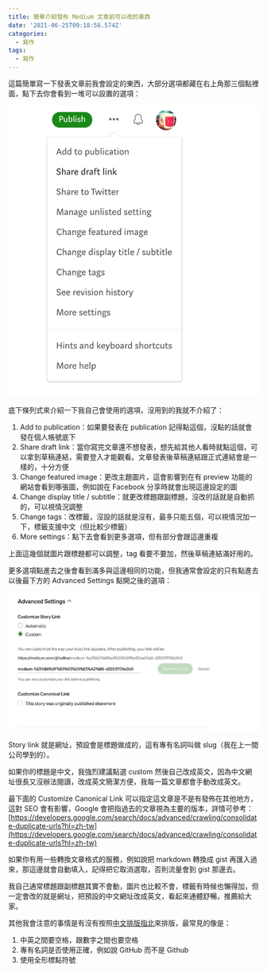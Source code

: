 ```yaml
---
title: 簡單介紹發布 Medium 文章前可以改的東西
date: '2021-06-25T09:18:56.574Z'
categories:
  - 寫作
tags:
  - 寫作
---
```


這篇簡單寫一下發表文章前我會設定的東西，大部分選項都藏在右上角那三個點裡面，點下去你會看到一堆可以設置的選項：

![](/img/update-settings-before-publish-on-medium-d2993706a9b0/1__3__TZk8vXTdTWS8tZArhOYA.png)

底下條列式來介紹一下我自己會使用的選項，沒用到的我就不介紹了：

1.  Add to publication：如果要發表在 publication 記得點這個，沒點的話就會發在個人帳號底下
2.  Share draft link：當你寫完文章還不想發表，想先給其他人看時就點這個，可以拿到草稿連結，需要登入才能觀看。文章發表後草稿連結跟正式連結會是一樣的，十分方便
3.  Change featured image：更改主題圖片，這會影響到在有 preview 功能的網站會看到哪張圖，例如說在 Facebook 分享時就會出現這邊設定的圖
4.  Change display title / subtitle：就更改標題跟副標題，沒改的話就是自動抓的，可以視情況調整
5.  Change tags：改標籤，沒設的話就是沒有，最多只能五個，可以視情況加一下，標籤支援中文（但比較少標籤）
6.  More settings：點下去會看到更多選項，但有部分會跟這邊重複

上面這幾個就圖片跟標題都可以調整，tag 看要不要加，然後草稿連結滿好用的。

更多選項點進去之後會看到滿多與這邊相同的功能，但我通常會設定的只有點進去以後最下方的 Advanced Settings 點開之後的選項：

![](/img/update-settings-before-publish-on-medium-d2993706a9b0/1__4pIUloFlUUOsZ36SQMiu0Q.png)

Story link 就是網址，預設會是標題做成的，這有專有名詞叫做 slug（我在上一間公司學到的）。

如果你的標題是中文，我強烈建議點選 custom 然後自己改成英文，因為中文網址很長又沒辦法閱讀，改成英文簡潔方便，我每一篇文章都會手動改成英文。

最下面的 Customize Canonical Link 可以指定這文章是不是有發佈在其他地方，這對 SEO 會有影響，Google 會把指過去的文章視為主要的版本，詳情可參考：[https://developers.google.com/search/docs/advanced/crawling/consolidate-duplicate-urls?hl=zh-tw](https://developers.google.com/search/docs/advanced/crawling/consolidate-duplicate-urls?hl=zh-tw)

如果你有用一些轉換文章格式的服務，例如說把 markdown 轉換成 gist 再匯入過來，那這邊就會自動填入，記得把它取消選取，否則流量會到 gist 那邊去。

我自己通常標題跟副標題其實不會動，圖片也比較不會，標籤有時候也懶得加，但一定會改的就是網址，把預設的中文網址改成英文，看起來通體舒暢，推薦給大家。

其他我會注意的事情是有沒有按照[中文排版指北](https://github.com/sparanoid/chinese-copywriting-guidelines)來排版，最常見的像是：

1.  中英之間要空格，跟數字之間也要空格
2.  專有名詞是否使用正確，例如說 GitHub 而不是 Github
3.  使用全形標點符號